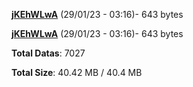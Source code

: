 [**jKEhWLwA**](/data/jKEhWLwA.txt) (29/01/23 - 03:16)- 643 bytes

[**jKEhWLwA**](/data/jKEhWLwA.txt) (29/01/23 - 03:16)- 643 bytes

**Total Datas**: 7027

**Total Size**: 40.42 MB / 40.4 MB